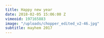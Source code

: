 ```yaml
---
title: Happy new year
date: 2018-02-05 15:06:00 Z
vimeoid: 197165883
image: "/uploads/chopper_edited_v2-46.jpg"
subtitle: mayhem 2017
---
```


